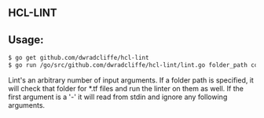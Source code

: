 HCL-LINT
---

## Usage:

```sh
$ go get github.com/dwradcliffe/hcl-lint
$ go run /go/src/github.com/dwradcliffe/hcl-lint/lint.go folder_path config_file ...
```

Lint's an arbitrary number of input arguments. If a folder path is specified,
it will check that folder for *.tf files and run the linter on them as well.
If the first argument is a '-' it will read from stdin and ignore any following arguments.